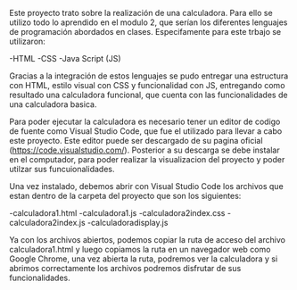 Este proyecto trato sobre la realización de una calculadora. Para ello se utilizo todo lo aprendido en el modulo 2, 
que serían los diferentes lenguajes de programación abordados en clases. Especifamente para este trbajo se utilizaron:

-HTML
-CSS
-Java Script (JS)

Gracias a la integración de estos lenguajes se pudo entregar una estructura con HTML, estilo visual con CSS y funcionalidad
con JS, entregando como resultado una calculadora funcional, que cuenta con las funcionalidades de una calculadora basica.

Para poder ejecutar la calculadora es necesario tener un editor de codigo de fuente como Visual Studio Code, que fue el 
utilizado para llevar a cabo este proyecto. Este editor puede ser descargado de su pagina oficial (https://code.visualstudio.com/). Posterior a su descarga se debe instalar en el computador, para poder realizar la visualizacion del proyecto y poder utilzar sus funcuionalidades.

Una vez instalado, debemos abrir con Visual Studio Code los archivos que estan dentro de la carpeta del proyecto que son los siguientes:

-calculadora1.html
-calculadora1.js
-calculadora2index.css
-calculadora2index.js
-calculadoradisplay.js

Ya con los archivos abiertos, podemos copiar la ruta de acceso del archivo calculadora1.html y luego copiamos la ruta en un navegador web como Google Chrome, una vez abierta la ruta, podremos ver la calculadora y si abrimos correctamente los archivos podremos disfrutar de sus funcionalidades. 